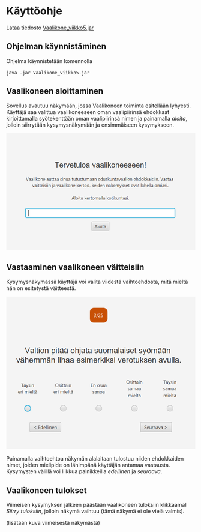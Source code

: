 # Käyttöohje

Lataa tiedosto [Vaalikone_viikko5.jar](https://github.com/mlkulmala/ot-harjoitustyo/releases/download/viikko5/Vaalikone_viikko5.jar)

## Ohjelman käynnistäminen

Ohjelma käynnistetään komennolla
```
java -jar Vaalikone_viikko5.jar
```

## Vaalikoneen aloittaminen

Sovellus avautuu näkymään, jossa Vaalikoneen toiminta esitellään lyhyesti. Käyttäjä saa valittua 
vaalikoneeseen oman vaalipiirinsä ehdokkaat kirjoittamalla syötekenttään oman vaalipiirinsä nimen
ja painamalla *aloita*, jolloin siirrytään kysymysnäkymään ja ensimmäiseen kysymykseen.

![welcomeView](https://github.com/mlkulmala/ot-harjoitustyo/blob/master/Vaalikone/dokumentaatio/kuvat/welcomeView.png)

## Vastaaminen vaalikoneen väitteisiin

Kysymysnäkymässä käyttäjä voi valita viidestä vaihtoehdosta, mitä mieltä hän on esitetystä väitteestä.

![QuestionView](https://github.com/mlkulmala/ot-harjoitustyo/blob/master/Vaalikone/dokumentaatio/kuvat/questionView.png)

Painamalla vaihtoehtoa näkymän alalaitaan tulostuu niiden ehdokkaiden nimet, joiden mielipide on
lähimpänä käyttäjän antamaa vastausta. Kysymysten välillä voi liikkua painikkeilla *edellinen* ja 
*seuraava*.

## Vaalikoneen tulokset

Viimeisen kysymyksen jälkeen päästään vaalikoneen tuloksiin klikkaamall  *Siirry tuloksiin*, jolloin
näkymä vaihtuu (tämä näkymä ei ole vielä valmis).

(lisätään kuva viimeisestä näkymästä)
